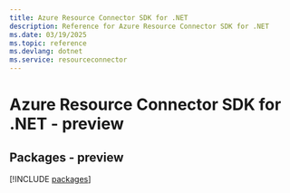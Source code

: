 ```yaml
---
title: Azure Resource Connector SDK for .NET
description: Reference for Azure Resource Connector SDK for .NET
ms.date: 03/19/2025
ms.topic: reference
ms.devlang: dotnet
ms.service: resourceconnector
---
```

# Azure Resource Connector SDK for .NET - preview
## Packages - preview
[!INCLUDE [packages](resource-connector-index.md)]